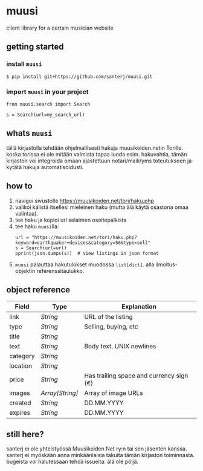 # muusi

client library for a certain musician website

## getting started

### install `muusi`

```
$ pip install git+https://github.com/santerj/muusi.git
```

### import `muusi` in your project

```
from muusi.search import Search

s = Search(url=my_search_url)
```

## whats `muusi`

tällä kirjastolla tehdään ohjelmallisesti hakuja muusikoiden.netin Torille. koska torissa ei ole mitään valmista tapaa luoda esim. hakuvahtia, tämän kirjaston voi integroida omaan ajastettuun notari/maili/yms toteutukseen ja kytätä hakuja automatisoidusti.

## how to

1. navigoi sivustolle https://muusikoiden.net/tori/haku.php
2. valikoi kälistä itsellesi mieleinen haku (mutta älä käytä osastona omaa valintaa).
3. tee haku ja kopioi url selaimen osoitepalkista
4. tee haku `muusi`lla:
    ```
    url = "https://muusikoiden.net/tori/haku.php?keyword=earthquaker+devices&category=56&type=sell"
    s = Search(url=url)
    pprint(json.dumps(s))  # view listings in json format
    ```
5. `muusi` palauttaa hakutulokset muodossa `list[dict]`. alla ilmoitus-objektin referenssitaulukko.


## object reference

| **Field** | **Type**        | **Explanation**                          |
|-----------|-----------------|------------------------------------------|
| link      | _String_        | URL of the listing                       |
| type      | _String_        | Selling, buying, etc                     |
| title     | _String_        |                                          |
| text      | _String_        | Body text. UNIX newlines                 |
| category  | _String_        |                                          |
| location  | _String_        |                                          |
| price     | _String_        | Has trailing space and currency sign (€) |
| images    | _Array[String]_ | Array of image URLs                      |
| created   | _String_        | DD.MM.YYYY                               |
| expires   | _String_        | DD.MM.YYYY                               |

## still here?

santerj ei ole yhteistyössä Muusikoiden Net ry:n tai sen jäsenten kanssa. santerj ei myöskään anna minkäänlaisia takuita tämän kirjaston toiminnasta. bugeista voi halutessaan tehdä issueita. älä ole pöljä.